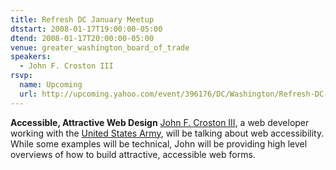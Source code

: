 ```yaml
---
title: Refresh DC January Meetup
dtstart: 2008-01-17T19:00:00-05:00
dtend: 2008-01-17T20:00:00-05:00
venue: greater_washington_board_of_trade
speakers:
  - John F. Croston III
rsvp:
  name: Upcoming
  url: http://upcoming.yahoo.com/event/396176/DC/Washington/Refresh-DC-January-meetup/Greater-Washington-Board-of-Trade/
---
```


**Accessible, Attractive Web Design**
[John F. Croston III](http://www.jfciii.com/blog/), a web developer working with the [United States Army](http://www.armyg1.army.mil/), will be talking about web accessibility. While some examples will be technical, John will be providing high level overviews of how to build attractive, accessible web forms.